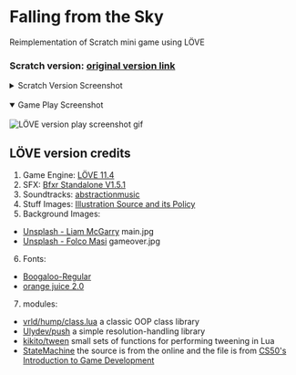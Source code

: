 # Falling from the Sky

Reimplementation of Scratch mini game using LÖVE

### Scratch version: [original version link](https://scratch.mit.edu/projects/554523909/)

<details>
  <summary>Scratch Version Screenshot</summary>
  <br>
  <image alt="scratch version play screenshot gif" src="./screenshot/scratch-version.gif">
</details>
  
<br>

<details open>
  <summary>Game Play Screenshot</summary>
  <br>
  <image alt="LÖVE version play screenshot gif" src="./screenshot/falling-from-the-sky.gif">
</details>


  

## LÖVE version credits

1. Game Engine: [LÖVE 11.4](https://love2d.org/)
2. SFX: [Bfxr Standalone V1.5.1](https://www.bfxr.net/)
3. Soundtracks: [abstractionmusic](http://www.abstractionmusic.com/)
4. Stuff Images: [Illustration Source and its Policy](https://illust8.com/policy)
5. Background Images:

- [Unsplash - Liam McGarry](https://unsplash.com/photos/4txHVae2MJ0) main.jpg
- [Unsplash - Folco Masi](https://unsplash.com/photos/6tbZUEqruQQ) gameover.jpg

6. Fonts:

- [Boogaloo-Regular](https://fonts.google.com/specimen/Boogaloo?query=boogaloo)
- [orange juice 2.0](https://www.1001freefonts.com/orange-juice.font)

7. modules:

- [vrld/hump/class.lua](https://github.com/vrld/hump) a classic OOP class library
- [Ulydev/push](https://github.com/Ulydev/push) a simple resolution-handling library
- [kikito/tween](https://github.com/kikito/tween.lua) small sets of functions for performing tweening in Lua
- [StateMachine](https://howtomakeanrpg.com/) the source is from the online and the file is from [CS50's Introduction to Game Development](https://cs50.harvard.edu/games/2018/)
